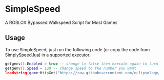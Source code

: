 # SimpleSpeed
A ROBLOX Bypassed Walkspeed Script for Most Games

## Usage
To use SimpleSpeed, just run the following code (or copy the code from SimplySpeed.lua) in a supported executor.
```lua
getgenv().Enabled = true -- change to false then execute again to turn off
getgenv().Speed = 100 -- change speed to the number you want
loadstring(game:HttpGet("https://raw.githubusercontent.com/eclipsology/SimpleSpeed/main/SimpleSpeed.lua"))()
```
